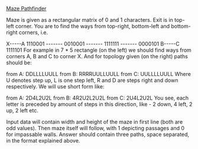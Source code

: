 [Maze Pathfinder](https://www.codeabbey.com/index/task_view/maze-pathfinder)

Maze is given as a rectangular matrix of 0 and 1 characters. Exit is in top-left corner. You are to find the ways from top-right, bottom-left and bottom-right corners, i.e.

X-----A            1110001
-------            0010001
-------            1111111
-------            0000101
B-----C            1111101
For example in 7 * 5 rectangle (on the left) we should find ways from corners A, B and C to corner X. And for topology given (on the right) paths should be:

from A: DDLLLLUULL
from B: RRRRUULLUULL
from C: UULLLLUULL
Where U denotes step up, L is one step left, R and D are steps right and down respectively. We will use short form like:

from A: 2D4L2U2L
from B: 4R2U2L2U2L
from C: 2U4L2U2L
You see, each letter is preceded by amount of steps in this direction, like - 2 down, 4 left, 2 up, 2 left etc.

Input data will contain width and height of the maze in first line (both are odd values).
Then maze itself will follow, with 1 depicting passages and 0 for impassable walls.
Answer should contain three paths, space separated, in the format explained above.